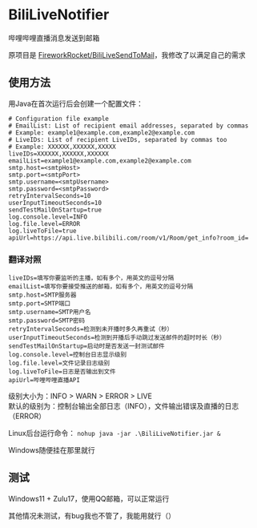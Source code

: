 # BiliLiveNotifier
哔哩哔哩直播消息发送到邮箱

原项目是 [FireworkRocket/BiliLiveSendToMail](https://github.com/FireworkRocket/BiliLiveSendToMail)，我修改了以满足自己的需求

## 使用方法

用Java在首次运行后会创建一个配置文件：

```
# Configuration file example
# EmailList: List of recipient email addresses, separated by commas
# Example: example1@example.com,example2@example.com
# LiveIDs: List of recipient LiveIDs, separated by commas too
# Example: XXXXXX,XXXXXX,XXXXX
liveIDs=XXXXXX,XXXXXX,XXXXXX
emailList=example1@example.com,example2@example.com
smtp.host=<smtpHost>
smtp.port=<smtpPort>
smtp.username=<smtpUsername>
smtp.password=<smtpPassword>
retryIntervalSeconds=10
userInputTimeoutSeconds=10
sendTestMailOnStartup=true
log.console.level=INFO
log.file.level=ERROR
log.liveToFile=true
apiUrl=https://api.live.bilibili.com/room/v1/Room/get_info?room_id=
```

### 翻译对照

```
liveIDs=填写你要监听的主播，如有多个，用英文的逗号分隔
emailList=填写你要接受推送的邮箱，如有多个，用英文的逗号分隔
smtp.host=SMTP服务器
smtp.port=SMTP端口
smtp.username=SMTP用户名
smtp.password=SMTP密码
retryIntervalSeconds=检测到未开播时多久再重试（秒）
userInputTimeoutSeconds=检测到开播后手动跳过发送邮件的超时时长（秒）
sendTestMailOnStartup=启动时是否发送一封测试邮件
log.console.level=控制台日志显示级别
log.file.level=文件记录日志级别
log.liveToFile=日志是否输出到文件
apiUrl=哔哩哔哩直播API
```

级别大小为：INFO > WARN > ERROR > LIVE  
默认的级别为：控制台输出全部日志（INFO），文件输出错误及直播的日志（ERROR）

Linux后台运行命令：
`
nohup java -jar .\BiliLiveNotifier.jar &
`

Windows随便挂在那里就行

## 测试
Windows11 + Zulu17，使用QQ邮箱，可以正常运行

其他情况未测试，有bug我也不管了，我能用就行（）